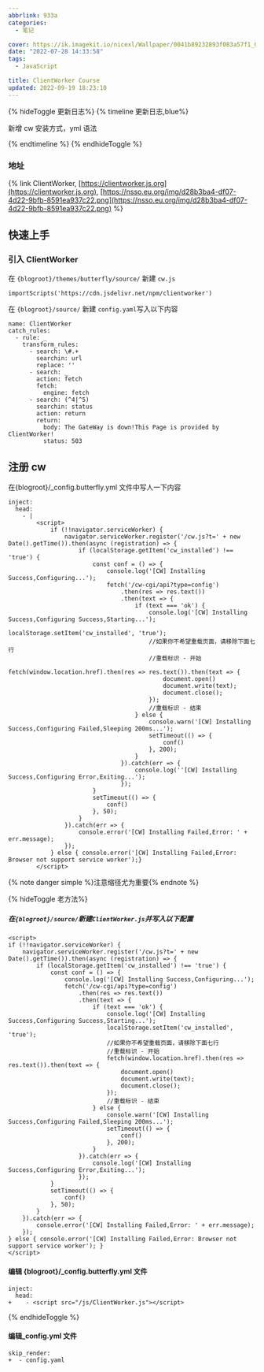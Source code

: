 ```yaml
---
abbrlink: 933a
categories:
  - 笔记

cover: https://ik.imagekit.io/nicexl/Wallpaper/0041b89232893f083a57f1_O-g_F8uUk.jpg?ik-sdk-version=javascript-1.4.3&updatedAt=1657163223097
date: "2022-07-28 14:33:58"
tags:
  - JavaScript

title: ClientWorker Course
updated: 2022-09-19 18:23:10
---
```


{% hideToggle 更新日志%}
{% timeline 更新日志,blue%}

<!-- timeline 2022-9-19  -->

新增 cw 安装方式，yml 语法

<!-- endtimeline -->

{% endtimeline %}
{% endhideToggle %}

### 地址

{% link ClientWorker, [https://clientworker.js.org](https://clientworker.js.org), [https://nsso.eu.org/img/d28b3ba4-df07-4d22-9bfb-8591ea937c22.png](https://nsso.eu.org/img/d28b3ba4-df07-4d22-9bfb-8591ea937c22.png) %}

## 快速上手

### 引入 ClientWorker

在 `{blogroot}/themes/butterfly/source/` 新建 `cw.js`

```
importScripts('https://cdn.jsdelivr.net/npm/clientworker')
```

在 `{blogroot}/source/` 新建 `config.yaml`写入以下内容

```
name: ClientWorker
catch_rules:
  - rule: _
    transform_rules:
      - search: \#.+
        searchin: url
        replace: ''
      - search: _
        action: fetch
        fetch:
          engine: fetch
      - search: (^4|^5)
        searchin: status
        action: return
        return:
          body: The GateWay is down!This Page is provided by ClientWorker!
          status: 503
```

## 注册 cw

在{blogroot}/\_config.butterfly.yml 文件中写人一下内容

```
inject:
  head:
    - |
        <script>
            if (!!navigator.serviceWorker) {
                navigator.serviceWorker.register('/cw.js?t=' + new Date().getTime()).then(async (registration) => {
                    if (localStorage.getItem('cw_installed') !== 'true') {
                        const conf = () => {
                            console.log('[CW] Installing Success,Configuring...');
                            fetch('/cw-cgi/api?type=config')
                                .then(res => res.text())
                                .then(text => {
                                    if (text === 'ok') {
                                        console.log('[CW] Installing Success,Configuring Success,Starting...');
                                        localStorage.setItem('cw_installed', 'true');
                                        //如果你不希望重载页面，请移除下面七行
                                        //重载标识 - 开始
                                        fetch(window.location.href).then(res => res.text()).then(text => {
                                            document.open()
                                            document.write(text);
                                            document.close();
                                        });
                                        //重载标识 - 结束
                                    } else {
                                        console.warn('[CW] Installing Success,Configuring Failed,Sleeping 200ms...');
                                        setTimeout(() => {
                                            conf()
                                        }, 200);
                                    }
                                }).catch(err => {
                                    console.log(''[CW] Installing Success,Configuring Error,Exiting...');
                                });
                        }
                        setTimeout(() => {
                            conf()
                        }, 50);
                    }
                }).catch(err => {
                    console.error('[CW] Installing Failed,Error: ' + err.message);
                });
            } else { console.error('[CW] Installing Failed,Error: Browser not support service worker');}
        </script>
```

{% note danger simple %}注意缩径尤为重要{% endnote %}

{% hideToggle 老方法%}

##### 在`{blogroot}/source/`新建`ClientWorker.js`并写入以下配置

```
<script>
if (!!navigator.serviceWorker) {
    navigator.serviceWorker.register('/cw.js?t=' + new Date().getTime()).then(async (registration) => {
        if (localStorage.getItem('cw_installed') !== 'true') {
            const conf = () => {
                console.log('[CW] Installing Success,Configuring...');
                fetch('/cw-cgi/api?type=config')
                    .then(res => res.text())
                    .then(text => {
                        if (text === 'ok') {
                            console.log('[CW] Installing Success,Configuring Success,Starting...');
                            localStorage.setItem('cw_installed', 'true');
                            //如果你不希望重载页面，请移除下面七行
                            //重载标识 - 开始
                            fetch(window.location.href).then(res => res.text()).then(text => {
                                document.open()
                                document.write(text);
                                document.close();
                            });
                            //重载标识 - 结束
                        } else {
                            console.warn('[CW] Installing Success,Configuring Failed,Sleeping 200ms...');
                            setTimeout(() => {
                                conf()
                            }, 200);
                        }
                    }).catch(err => {
                        console.log('[CW] Installing Success,Configuring Error,Exiting...');
                    });
            }
            setTimeout(() => {
                conf()
            }, 50);
        }
    }).catch(err => {
        console.error('[CW] Installing Failed,Error: ' + err.message);
    });
} else { console.error('[CW] Installing Failed,Error: Browser not support service worker'); }
</script>
```

#### 编辑 {blogroot}/\_config.butterfly.yml 文件

```
inject:
  head:
+    - <script src="/js/ClientWorker.js"></script>
```

{% endhideToggle %}

#### 编辑\_config.yml 文件

```
skip_render:
+  - config.yaml
```
